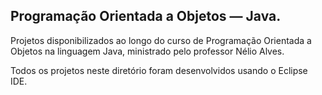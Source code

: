 ## Programação Orientada a Objetos — Java.

Projetos disponibilizados ao longo do curso de Programação Orientada a Objetos na linguagem Java, ministrado pelo professor Nélio Alves.

Todos os projetos neste diretório foram desenvolvidos usando o Eclipse IDE.